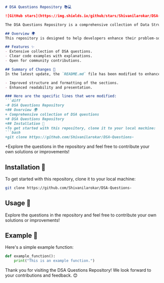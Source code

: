 ```markdown
# DSA Questions Repository 📚💻

![GitHub stars](https://img.shields.io/github/stars/Shivanilarokar/DSA-Questions-?style=social) ![GitHub forks](https://img.shields.io/github/forks/Shivanilarokar/DSA-Questions-?style=social) ![GitHub issues](https://img.shields.io/github/issues/Shivanilarokar/DSA-Questions-)

The DSA Questions Repository is a comprehensive collection of Data Structures and Algorithms questions aimed at helping developers enhance their problem-solving skills. This repository includes various DSA questions, code examples, and explanations for better understanding. Community contributions are welcomed!

## Overview 🌍
This repository is designed to help developers enhance their problem-solving skills through a wide array of DSA questions.

## Features ✨
- Extensive collection of DSA questions.
- Clear code examples with explanations.
- Open for community contributions.

## Summary of Changes 📝
In the latest update, the `README.md` file has been modified to enhance clarity and improve formatting. Key changes include:

- Improved structure and formatting of the sections.
- Enhanced readability and presentation.

### Here are the specific lines that were modified:
```diff
-# DSA Questions Repository
+## Overview 🌍
+ Comprehensive collection of DSA questions
+# DSA Questions Repository
+## Installation 🚀
+To get started with this repository, clone it to your local machine:
```bash
+git clone https://github.com/Shivanilarokar/DSA-Questions-
```
+Explore the questions in the repository and feel free to contribute your own solutions or improvements!

## Installation 🚀
To get started with this repository, clone it to your local machine:
```bash
git clone https://github.com/Shivanilarokar/DSA-Questions-
```

## Usage 📖
Explore the questions in the repository and feel free to contribute your own solutions or improvements!

## Example 📝
Here's a simple example function:
```python
def example_function():
    print("This is an example function.")
```

Thank you for visiting the DSA Questions Repository! We look forward to your contributions and feedback. 😊
```